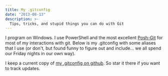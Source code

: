 ```yaml
---
title: My .gitconfig
date: "2013-08-13"
description: >-
  Tips, tricks, and stupid things you can do with Git
---
```


I program on Windows. I use PowerShell and the most excellent [Posh-Git](http://dahlbyk.github.io/posh-git/) for most of my interactions with git. Below is my .gitconfig with some aliases that I use (or don't, but found funny to figure out and include... we all spend our Friday nights in our own way).

I keep a current copy of [my .gitconfig on github](https://github.com/hyrmn/dotfiles/blob/master/.gitconfig). So star it there if you want to track updates.